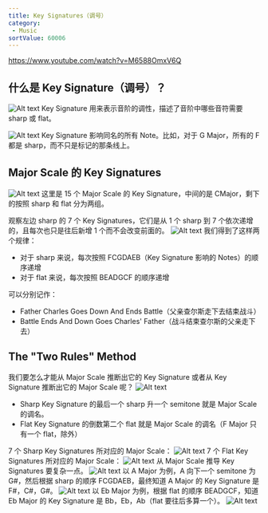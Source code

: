 ```yaml
---
title: Key Signatures（调号）
category:
 - Music
sortValue: 60006
---
```


https://www.youtube.com/watch?v=M6588OmxV6Q

## 什么是 Key Signature（调号）？

![Alt text](image.png)
Key Signature 用来表示音阶的调性，描述了音阶中哪些音符需要 sharp 或 flat。

![Alt text](image-1.png)
Key Signature 影响同名的所有 Note。比如，对于 G Major，所有的 F 都是 sharp，而不只是标记的那条线上。

## Major Scale 的 Key Signatures

![Alt text](image-2.png)
这里是 15 个 Major Scale 的 Key Signature，中间的是 CMajor，剩下的按照 sharp 和 flat 分为两组。

观察左边 sharp 的 7 个 Key Signatures，它们是从 1 个 sharp 到 7 个依次递增的，且每次也只是往后新增 1 个而不会改变前面的。
![Alt text](image-3.png)
我们得到了这样两个规律：

- 对于 sharp 来说，每次按照 FCGDAEB（Key Signature 影响的 Notes）的顺序递增
- 对于 flat 来说，每次按照 BEADGCF 的顺序递增

可以分别记作：

- Father Charles Goes Down And Ends Battle（父亲查尔斯走下去结束战斗）
- Battle Ends And Down Goes Charles' Father（战斗结束查尔斯的父亲走下去）

## The "Two Rules" Method

我们要怎么才能从 Major Scale 推断出它的 Key Signature 或者从 Key Signature 推断出它的 Major Scale 呢？
![Alt text](image-4.png)

- Sharp Key Signature 的最后一个 sharp 升一个 semitone 就是 Major Scale 的调名。
- Flat Key Signature 的倒数第二个 flat 就是 Major Scale 的调名（F Major 只有一个 flat，除外）

7 个 Sharp Key Signatures 所对应的 Major Scale：
![Alt text](image-6.png)
7 个 Flat Key Signatures 所对应的 Major Scale：
![Alt text](image-5.png)
从 Major Scale 推导 Key Signatures 要复杂一点。
![Alt text](image-7.png)
以 A Major 为例，A 向下一个 semitone 为 G#，然后根据 sharp 的顺序 FCGDAEB，最终知道 A Major 的 Key Signature 是 F#，C#，G#。
![Alt text](image-8.png)
以 Eb Major 为例，根据 flat 的顺序 BEADGCF，知道 Eb Major 的 Key Signature 是 Bb，Eb，Ab（flat 要往后多算一个）。
![Alt text](image-9.png)
